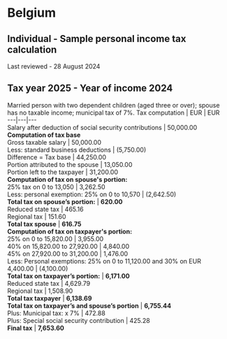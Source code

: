 # Belgium
## Individual - Sample personal income tax calculation
Last reviewed - 28 August 2024
## Tax year 2025 - Year of income 2024
Married person with two dependent children (aged three or over); spouse has no taxable income; municipal tax of 7%.
Tax computation | EUR | EUR  
---|---|---  
Salary after deduction of social security contributions | 50,000.00  
**Computation of tax base**  
Gross taxable salary | 50,000.00  
Less: standard business deductions | (5,750.00)  
Difference = Tax base | 44,250.00  
Portion attributed to the spouse | 13,050.00  
Portion left to the taxpayer | 31,200.00  
**Computation of tax on spouse's portion:**  
25% tax on 0 to 13,050 | 3,262.50  
Less: personal exemption: 25% on 0 to 10,570 | (2,642.50)  
**Total tax on spouse’s portion:** | **620.00**  
Reduced state tax | 465.16  
Regional tax | 151.60  
**Total tax spouse** | **616.75**  
**Computation of tax on taxpayer's portion:**  
25% on 0 to 15,820.00 | 3,955.00  
40% on 15,820.00 to 27,920.00 | 4,840.00  
45% on 27,920.00 to 31,200.00 | 1,476.00  
Less: Personal exemptions: 25% on 0 to 11,120.00 and 30% on EUR 4,400.00 | (4,100.00)  
**Total tax on taxpayer’s portion:** | **6,171.00**  
Reduced state tax | 4,629.79  
Regional tax | 1,508.90  
**Total tax taxpayer** | **6,138.69**  
**Total tax on taxpayer’s and spouse’s portion** | **6,755.44**  
Plus: Municipal tax: x 7% | 472.88  
Plus: Special social security contribution | 425.28  
**Final tax** | **7,653.60**
